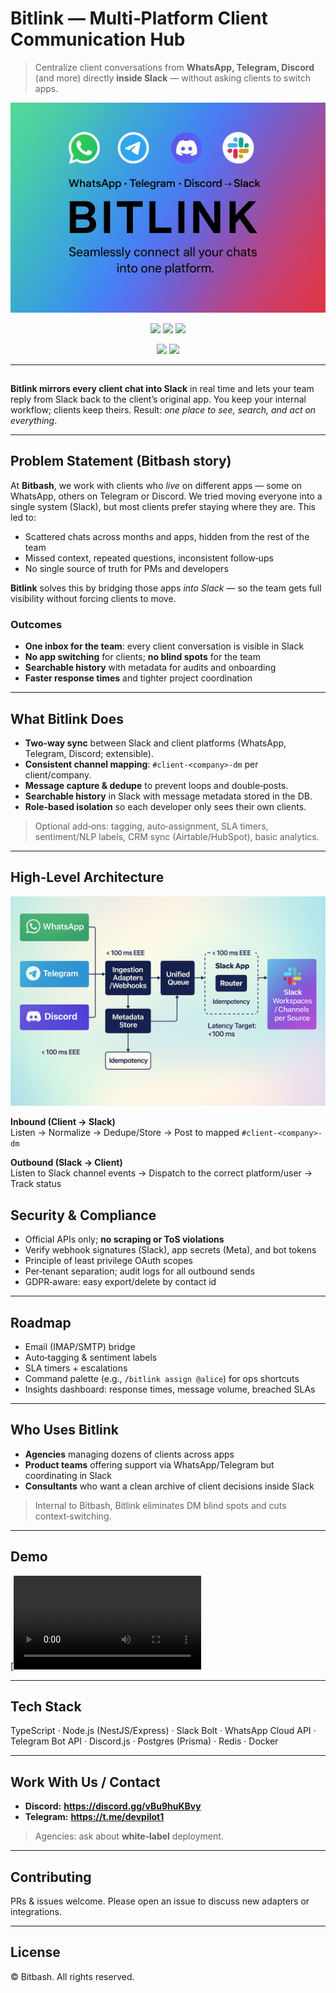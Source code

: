 # Bitlink — Multi‑Platform Client Communication Hub

> Centralize client conversations from **WhatsApp, Telegram, Discord** (and more) directly **inside Slack** — without asking clients to switch apps.

<p align="center">
  <img src="hero.png" alt="Bitlink — WhatsApp • Telegram • Discord → Slack" />
</p>

<p align="center">
  <a href="#"><img src="https://img.shields.io/badge/Slack-App-4A154B?logo=slack&logoColor=white"></a>
  <a href="#"><img src="https://img.shields.io/badge/WhatsApp-Cloud%20API-25D366?logo=whatsapp&logoColor=white"></a>
  <a href="#"><img src="https://img.shields.io/badge/Telegram-Bot%20API-26A5E4?logo=telegram&logoColor=white"></a>
</p>

<p align="center">
  <a href="https://discord.gg/vBu9huKBvy"><img src="https://img.shields.io/badge/Contact-Discord-5865F2?logo=discord&logoColor=white"></a>
  <a href="https://t.me/devpilot1"><img src="https://img.shields.io/badge/Contact-Telegram-26A5E4?logo=telegram&logoColor=white"></a>
</p>



---
##
**Bitlink mirrors every client chat into Slack** in real time and lets your team reply from Slack back to the client’s original app. You keep your internal workflow; clients keep theirs. Result: *one place to see, search, and act on everything*.

---

## Problem Statement (Bitbash story)

At **Bitbash**, we work with clients who *live* on different apps — some on WhatsApp, others on Telegram or Discord. We tried moving everyone into a single system (Slack), but most clients prefer staying where they are. This led to:

- Scattered chats across months and apps, hidden from the rest of the team
- Missed context, repeated questions, inconsistent follow‑ups
- No single source of truth for PMs and developers

**Bitlink** solves this by bridging those apps *into Slack* — so the team gets full visibility without forcing clients to move.

### Outcomes
- **One inbox for the team**: every client conversation is visible in Slack
- **No app switching** for clients; **no blind spots** for the team
- **Searchable history** with metadata for audits and onboarding
- **Faster response times** and tighter project coordination

---

## What Bitlink Does

- **Two‑way sync** between Slack and client platforms (WhatsApp, Telegram, Discord; extensible).
- **Consistent channel mapping**: `#client-<company>-dm` per client/company.
- **Message capture & dedupe** to prevent loops and double‑posts.
- **Searchable history** in Slack with message metadata stored in the DB.
- **Role‑based isolation** so each developer only sees their own clients.

> Optional add‑ons: tagging, auto‑assignment, SLA timers, sentiment/NLP labels, CRM sync (Airtable/HubSpot), basic analytics.

---

## High‑Level Architecture

![Bitlink — Platforms → Slack](Architect.png)

**Inbound (Client → Slack)**  
Listen → Normalize → Dedupe/Store → Post to mapped `#client-<company>-dm`

**Outbound (Slack → Client)**  
Listen to Slack channel events → Dispatch to the correct platform/user → Track status


## Security & Compliance

- Official APIs only; **no scraping or ToS violations**
- Verify webhook signatures (Slack), app secrets (Meta), and bot tokens
- Principle of least privilege OAuth scopes
- Per‑tenant separation; audit logs for all outbound sends
- GDPR‑aware: easy export/delete by contact id

---

## Roadmap

- Email (IMAP/SMTP) bridge
- Auto‑tagging & sentiment labels
- SLA timers + escalations
- Command palette (e.g., `/bitlink assign @alice`) for ops shortcuts
- Insights dashboard: response times, message volume, breached SLAs

---

## Who Uses Bitlink

- **Agencies** managing dozens of clients across apps
- **Product teams** offering support via WhatsApp/Telegram but coordinating in Slack
- **Consultants** who want a clean archive of client decisions inside Slack

> Internal to Bitbash, Bitlink eliminates DM blind spots and cuts context‑switching.

---

## Demo

[![Watch a 30-sec demo](demo.mp4)

---

## Tech Stack

TypeScript · Node.js (NestJS/Express) · Slack Bolt · WhatsApp Cloud API · Telegram Bot API · Discord.js · Postgres (Prisma) · Redis · Docker

---

## Work With Us / Contact

- **Discord:** **https://discord.gg/vBu9huKBvy** 
- **Telegram:** **https://t.me/devpilot1** 


> Agencies: ask about **white‑label** deployment.

---

## Contributing

PRs & issues welcome. Please open an issue to discuss new adapters or integrations.

---

## License

© Bitbash. All rights reserved.  

